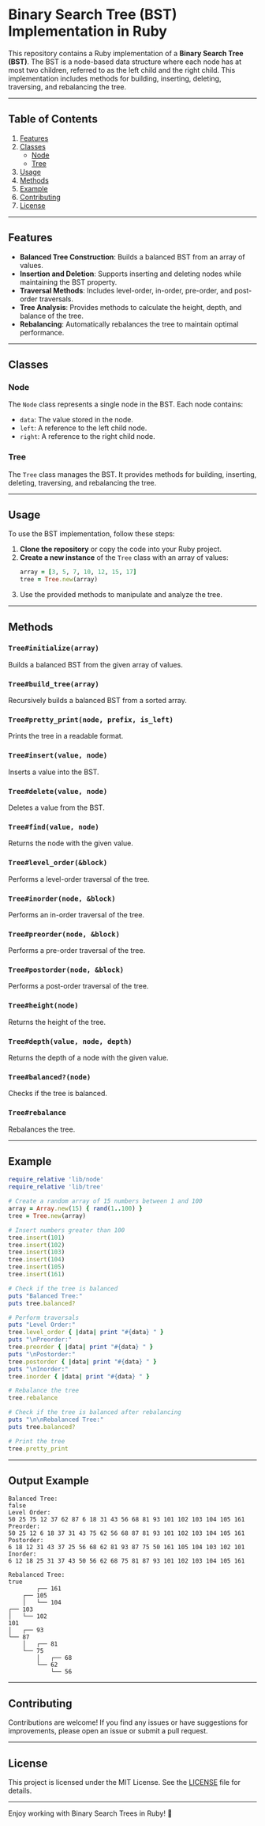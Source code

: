 # Binary Search Tree (BST) Implementation in Ruby

This repository contains a Ruby implementation of a **Binary Search Tree (BST)**. The BST is a node-based data structure where each node has at most two children, referred to as the left child and the right child. This implementation includes methods for building, inserting, deleting, traversing, and rebalancing the tree.

---

## Table of Contents
1. [Features](#features)
2. [Classes](#classes)
   - [Node](#node)
   - [Tree](#tree)
3. [Usage](#usage)
4. [Methods](#methods)
5. [Example](#example)
6. [Contributing](#contributing)
7. [License](#license)

---

## Features

- **Balanced Tree Construction**: Builds a balanced BST from an array of values.
- **Insertion and Deletion**: Supports inserting and deleting nodes while maintaining the BST property.
- **Traversal Methods**: Includes level-order, in-order, pre-order, and post-order traversals.
- **Tree Analysis**: Provides methods to calculate the height, depth, and balance of the tree.
- **Rebalancing**: Automatically rebalances the tree to maintain optimal performance.

---

## Classes

### Node
The `Node` class represents a single node in the BST. Each node contains:
- `data`: The value stored in the node.
- `left`: A reference to the left child node.
- `right`: A reference to the right child node.

### Tree
The `Tree` class manages the BST. It provides methods for building, inserting, deleting, traversing, and rebalancing the tree.

---

## Usage

To use the BST implementation, follow these steps:

1. **Clone the repository** or copy the code into your Ruby project.
2. **Create a new instance** of the `Tree` class with an array of values:
   ```ruby
   array = [3, 5, 7, 10, 12, 15, 17]
   tree = Tree.new(array)
   ```
3. Use the provided methods to manipulate and analyze the tree.

---

## Methods

### `Tree#initialize(array)`
Builds a balanced BST from the given array of values.

### `Tree#build_tree(array)`
Recursively builds a balanced BST from a sorted array.

### `Tree#pretty_print(node, prefix, is_left)`
Prints the tree in a readable format.

### `Tree#insert(value, node)`
Inserts a value into the BST.

### `Tree#delete(value, node)`
Deletes a value from the BST.

### `Tree#find(value, node)`
Returns the node with the given value.

### `Tree#level_order(&block)`
Performs a level-order traversal of the tree.

### `Tree#inorder(node, &block)`
Performs an in-order traversal of the tree.

### `Tree#preorder(node, &block)`
Performs a pre-order traversal of the tree.

### `Tree#postorder(node, &block)`
Performs a post-order traversal of the tree.

### `Tree#height(node)`
Returns the height of the tree.

### `Tree#depth(value, node, depth)`
Returns the depth of a node with the given value.

### `Tree#balanced?(node)`
Checks if the tree is balanced.

### `Tree#rebalance`
Rebalances the tree.

---

## Example

```ruby
require_relative 'lib/node'
require_relative 'lib/tree'

# Create a random array of 15 numbers between 1 and 100
array = Array.new(15) { rand(1..100) }
tree = Tree.new(array)

# Insert numbers greater than 100
tree.insert(101)
tree.insert(102)
tree.insert(103)
tree.insert(104)
tree.insert(105)
tree.insert(161)

# Check if the tree is balanced
puts "Balanced Tree:"
puts tree.balanced?

# Perform traversals
puts "Level Order:"
tree.level_order { |data| print "#{data} " }
puts "\nPreorder:"
tree.preorder { |data| print "#{data} " }
puts "\nPostorder:"
tree.postorder { |data| print "#{data} " }
puts "\nInorder:"
tree.inorder { |data| print "#{data} " }

# Rebalance the tree
tree.rebalance

# Check if the tree is balanced after rebalancing
puts "\n\nRebalanced Tree:"
puts tree.balanced?

# Print the tree
tree.pretty_print
```

---

## Output Example

```
Balanced Tree:
false
Level Order:
50 25 75 12 37 62 87 6 18 31 43 56 68 81 93 101 102 103 104 105 161 
Preorder:
50 25 12 6 18 37 31 43 75 62 56 68 87 81 93 101 102 103 104 105 161 
Postorder:
6 18 12 31 43 37 25 56 68 62 81 93 87 75 50 161 105 104 103 102 101 
Inorder:
6 12 18 25 31 37 43 50 56 62 68 75 81 87 93 101 102 103 104 105 161 

Rebalanced Tree:
true
        ┌── 161
    ┌── 105
    │   └── 104
┌── 103
│   └── 102
101
│   ┌── 93
└── 87
    │   ┌── 81
    └── 75
        │   ┌── 68
        └── 62
            └── 56
```

---

## Contributing
Contributions are welcome! If you find any issues or have suggestions for improvements, please open an issue or submit a pull request.

---

## License
This project is licensed under the MIT License. See the [LICENSE](LICENSE) file for details.

---

Enjoy working with Binary Search Trees in Ruby! 🚀